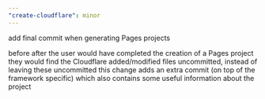 ```yaml
---
"create-cloudflare": minor
---
```


add final commit when generating Pages projects

before after the user would have completed the creation of a Pages project
they would find the Cloudflare added/modified files uncommitted, instead of
leaving these uncommitted this change adds an extra commit (on top of the
framework specific) which also contains some useful information about the
project
